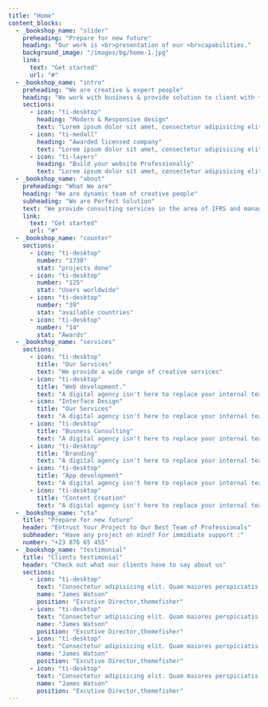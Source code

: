 ```yaml
---
title: "Home"
content_blocks:
  - _bookshop_name: "slider"
    preheading: "Prepare for new future"
    heading: "Our work is <br>presentation of our <br>capabilities."
    background_image: "/images/bg/home-1.jpg"
    link:
      text: "Get started"
      url: "#"
  - _bookshop_name: "intro"
    preheading: "We are creative & expert people"
    heading: "We work with business & provide solution to client with their business problem"
    sections:
      - icon: "ti-desktop"
        heading: "Modern & Responsive design"
        text: "Lorem ipsum dolor sit amet, consectetur adipisicing elit. Odit, ducimus."
      - icon: "ti-medall"
        heading: "Awarded licensed company"
        text: "Lorem ipsum dolor sit amet, consectetur adipisicing elit. Odit, ducimus."
      - icon: "ti-layers"
        heading: "Build your website Professionally"
        text: "Lorem ipsum dolor sit amet, consectetur adipisicing elit. Odit, ducimus."
  - _bookshop_name: "about"
    preheading: "What We are"
    heading: "We are dynamic team of creative people"
    subheading: "We are Perfect Solution"
    text: "We provide consulting services in the area of IFRS and management reporting, helpingcompanies to reach their highest level. We optimize business processes, making them easier."
    link:
      text: "Get started"
      url: "#"
  - _bookshop_name: "counter"
    sections:
      - icon: "ti-desktop"
        number: "1730"
        stat: "projects done"
      - icon: "ti-desktop"
        number: "125"
        stat: "Users worldwide"
      - icon: "ti-desktop"
        number: "39"
        stat: "available countries"
      - icon: "ti-desktop"
        number: "14"
        stat: "Awards"
  - _bookshop_name: "services"
    sections:
      - icon: "ti-desktop"
        title: "Our Services"
        text: "We provide a wide range of creative services"
      - icon: "ti-desktop"
        title: "Web development."
        text: "A digital agency isn't here to replace your internal team, we're here to partner"
      - icon: "Interface Design"
        title: "Our Services"
        text: "A digital agency isn't here to replace your internal team, we're here to partner"
      - icon: "ti-desktop"
        title: "Busness Consulting"
        text: "A digital agency isn't here to replace your internal team, we're here to partner"
      - icon: "ti-desktop"
        title: "Branding"
        text: "A digital agency isn't here to replace your internal team, we're here to partner"
      - icon: "ti-desktop"
        title: "App development"
        text: "A digital agency isn't here to replace your internal team, we're here to partner"
      - icon: "ti-desktop"
        title: "Content Creation"
        text: "A digital agency isn't here to replace your internal team, we're here to partner"
  - _bookshop_name: "cta"
    title: "Prepare for new future"
    header: "Entrust Your Project to Our Best Team of Professionals"
    subheader: "Have any project on mind? For immidiate support :"
    number: "+23 876 65 455"
  - _bookshop_name: "testimonial"
    title: "Clients testimonial"
    header: "Check out what our clients have to say about us"
    sections:
      - icon: "ti-desktop"
        text: "Consectetur adipisicing elit. Quam maiores perspiciatis temporibus odio reiciendis error alias debitis atque consequuntur natus iusto recusandae ."
        name: "James Watson"
        position: "Excutive Director,themefisher"
      - icon: "ti-desktop"
        text: "Consectetur adipisicing elit. Quam maiores perspiciatis temporibus odio reiciendis error alias debitis atque consequuntur natus iusto recusandae ."
        name: "James Watson"
        position: "Excutive Director,themefisher"
      - icon: "ti-desktop"
        text: "Consectetur adipisicing elit. Quam maiores perspiciatis temporibus odio reiciendis error alias debitis atque consequuntur natus iusto recusandae ."
        name: "James Watson"
        position: "Excutive Director,themefisher"
      - icon: "ti-desktop"
        text: "Consectetur adipisicing elit. Quam maiores perspiciatis temporibus odio reiciendis error alias debitis atque consequuntur natus iusto recusandae ."
        name: "James Watson"
        position: "Excutive Director,themefisher"
---
```

